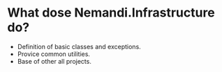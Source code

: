 # What dose Nemandi.Infrastructure do?

- Definition of basic classes and exceptions.
- Provice common utilities.
- Base of other all projects.


